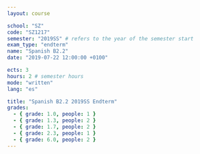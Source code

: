 ```yaml
---
layout: course

school: "SZ"
code: "SZ1217"
semester: "2019SS" # refers to the year of the semester start
exam_type: "endterm"
name: "Spanish B2.2"
date: "2019-07-22 12:00:00 +0100"

ects: 3
hours: 2 # semester hours
mode: "written"
lang: "es"

title: "Spanish B2.2 2019SS Endterm"
grades:
  - { grade: 1.0, people: 1 }
  - { grade: 1.3, people: 2 }
  - { grade: 1.7, people: 2 }
  - { grade: 2.3, people: 1 }
  - { grade: 6.0, people: 2 }
---
```



